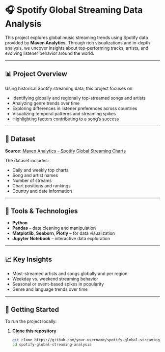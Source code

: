 # 🎧 Spotify Global Streaming Data Analysis

This project explores global music streaming trends using Spotify data provided by **Maven Analytics**. Through rich visualizations and in-depth analysis, we uncover insights about top-performing tracks, artists, and evolving listener behavior around the world.

---

## 📊 Project Overview

Using historical Spotify streaming data, this project focuses on:

- Identifying globally and regionally top-streamed songs and artists  
- Analyzing genre trends over time  
- Exploring differences in listener preferences across countries  
- Visualizing temporal patterns and streaming spikes  
- Highlighting factors contributing to a song’s success  

---

## 📂 Dataset

**Source:** [Maven Analytics – Spotify Global Streaming Charts](https://www.mavenanalytics.io/)

The dataset includes:

- Daily and weekly top charts  
- Song and artist names  
- Number of streams  
- Chart positions and rankings  
- Country and date information  

---

## 🧰 Tools & Technologies

- **Python**  
- **Pandas** – data cleaning and manipulation  
- **Matplotlib**, **Seaborn**, **Plotly** – for data visualization  
- **Jupyter Notebook** – interactive data exploration  

---

## 📈 Key Insights

- Most-streamed artists and songs globally and per region  
- Weekday vs. weekend streaming behavior  
- Seasonal or event-based spikes in popularity  
- Genre and language trends over time  

---

## 🚀 Getting Started

To run the project locally:

1. **Clone this repository**
   ```bash
   git clone https://github.com/your-username/spotify-global-streaming-analysis.git
   cd spotify-global-streaming-analysis
